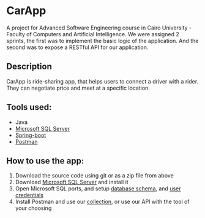 # CarApp
A project for Advanced Software Engineering course in Cairo University - Faculty of Computers and Artificial Intelligence.
We were assigned 2 sprints, the first was to implement the basic logic of the application. And the second was to expose a RESTful API for our application.

## Description
CarApp is ride-sharing app, that helps users to connect a driver with a rider. They can negotiate price and meet at a specific location.

## Tools used:
- Java
- [Microsoft SQL Server](https://www.microsoft.com/en-us/sql-server/sql-server-downloads)
- [Spring-boot](https://spring.io/projects/spring-boot)
- [Postman](https://www.postman.com/)

## How to use the app:
1. Download the source code using git or as a zip file from above
2. Download [Microsoft SQL Server](https://www.microsoft.com/en-us/sql-server/sql-server-downloads) and install it
3. Open Microsoft SQL ports, and setup [database schema](https://github.com/KareemMAX/CarApp/blob/master/DataBase/CarApp%20Schema.sql),
and [user credentials](https://github.com/KareemMAX/CarApp/blob/master/src/main/java/model/Database.java#L30)
4. Install Postman and use our [collection](https://github.com/KareemMAX/CarApp/blob/master/CarApp.postman_collection.json), or use our API with the tool of your choosing
